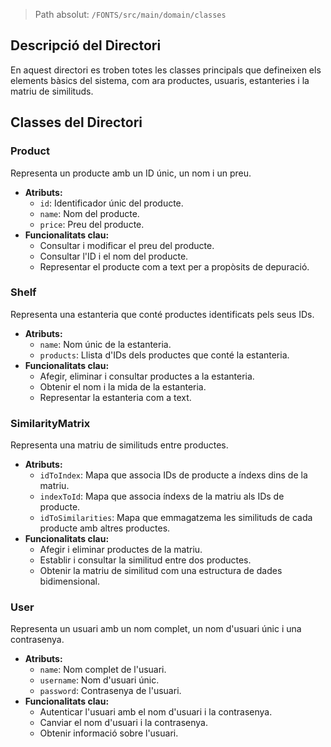 > Path absolut: `/FONTS/src/main/domain/classes`  

## Descripció del Directori  
En aquest directori es troben totes les classes principals que defineixen els elements bàsics del sistema, com ara productes, usuaris, estanteries i la matriu de similituds.  

## Classes del Directori  

### **Product**  
Representa un producte amb un ID únic, un nom i un preu.  
- **Atributs:**  
  - `id`: Identificador únic del producte.  
  - `name`: Nom del producte.  
  - `price`: Preu del producte.  
- **Funcionalitats clau:**  
  - Consultar i modificar el preu del producte.  
  - Consultar l'ID i el nom del producte.  
  - Representar el producte com a text per a propòsits de depuració.  

### **Shelf**  
Representa una estanteria que conté productes identificats pels seus IDs.  
- **Atributs:**  
  - `name`: Nom únic de la estanteria.  
  - `products`: Llista d'IDs dels productes que conté la estanteria.  
- **Funcionalitats clau:**  
  - Afegir, eliminar i consultar productes a la estanteria.  
  - Obtenir el nom i la mida de la estanteria.  
  - Representar la estanteria com a text.  

### **SimilarityMatrix**  
Representa una matriu de similituds entre productes.  
- **Atributs:**  
  - `idToIndex`: Mapa que associa IDs de producte a índexs dins de la matriu.  
  - `indexToId`: Mapa que associa índexs de la matriu als IDs de producte.  
  - `idToSimilarities`: Mapa que emmagatzema les similituds de cada producte amb altres productes.  
- **Funcionalitats clau:**  
  - Afegir i eliminar productes de la matriu.  
  - Establir i consultar la similitud entre dos productes.  
  - Obtenir la matriu de similitud com una estructura de dades bidimensional.  

### **User**  
Representa un usuari amb un nom complet, un nom d'usuari únic i una contrasenya.  
- **Atributs:**  
  - `name`: Nom complet de l'usuari.  
  - `username`: Nom d'usuari únic.  
  - `password`: Contrasenya de l'usuari.  
- **Funcionalitats clau:**  
  - Autenticar l'usuari amb el nom d'usuari i la contrasenya.  
  - Canviar el nom d'usuari i la contrasenya.  
  - Obtenir informació sobre l'usuari.  